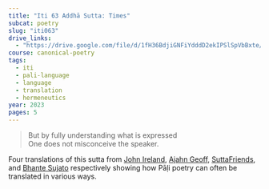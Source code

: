 ```yaml
---
title: "Iti 63 Addhā Sutta: Times"
subcat: poetry
slug: "iti063"
drive_links:
  - "https://drive.google.com/file/d/1fH36BdjiGNFiYdddD2ekIPSlSpVbBxte/view?usp=drivesdk"
course: canonical-poetry
tags:
  - iti
  - pali-language
  - language
  - translation
  - hermeneutics
year: 2023
pages: 5
---
```


> But by fully understanding what is expressed  
One does not misconceive the speaker.

Four translations of this sutta from
[John Ireland](https://suttacentral.net/iti63/en/ireland),
[Ajahn Geoff](https://www.dhammatalks.org/suttas/KN/Iti/iti63.html),
[SuttaFriends](https://suttafriends.org/sutta/itv63/),
and [Bhante Sujato](https://suttacentral.net/iti63/en/sujato)
respectively showing how Pāḷi poetry can often be translated in various ways.

